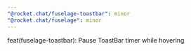 ```yaml
---
"@rocket.chat/fuselage-toastbar": minor
"@rocket.chat/fuselage": minor
---
```


feat(fuselage-toastbar): Pause ToastBar timer while hovering
